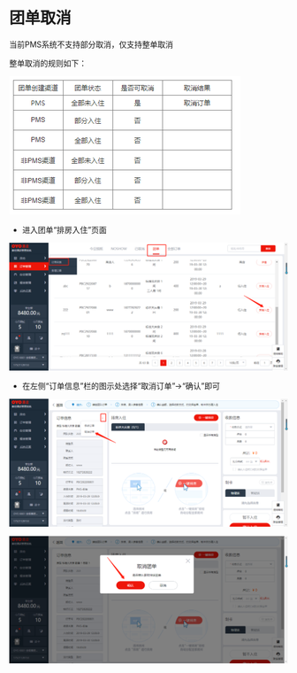 # 团单取消

当前PMS系统不支持部分取消，仅支持整单取消

整单取消的规则如下：

![](../../../.gitbook/assets/image%20%28779%29.png)

* 进入团单“排房入住”页面

![](../../../.gitbook/assets/image%20%28726%29.png)

* 在左侧“订单信息”栏的图示处选择“取消订单”→“确认”即可

![](../../../.gitbook/assets/image%20%28737%29.png)

![](../../../.gitbook/assets/image%20%28462%29.png)

